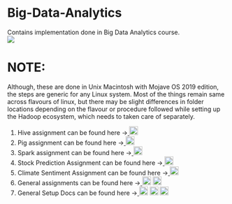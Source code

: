 # Big-Data-Analytics
Contains implementation done in Big Data Analytics course.
</br>
<img src="https://mobinspire.com/wp-content/uploads/2019/09/Big-Data-Processing.png">
# NOTE:
Although, these are done in Unix Macintosh with Mojave OS 2019 edition, 
the steps are generic for any Linux system. Most of the things remain same across flavours of linux, 
but there may be slight differences in folder locations depending on the flavour 
or procedure followed while setting up the Hadoop ecosystem, which needs to taken care of separately.
1. Hive assignment can be found here -><a href = "https://github.com/singh-l/Big-Data-Analytics/blob/master/SID_16103104_BDA_HIVE_ASSIGNMENT.pdf"> <img src="https://www.seekpng.com/png/small/208-2088541_source-dataondemand-fr-report-project-icon-report-icon.png" width="20"></a> 
2. Pig assignment can be found here -><a href = "https://github.com/singh-l/Big-Data-Analytics/blob/master/SID_16103104_BDA_PIG_ASSIGNMENT.pdf"> <img src="https://www.seekpng.com/png/small/208-2088541_source-dataondemand-fr-report-project-icon-report-icon.png" width="20"></a>
3. Spark assignment can be found here -><a href = "https://github.com/singh-l/Big-Data-Analytics/blob/master/SID_16103104_BDA_SPARK_ASSIGNMENT.pdf"> <img src="https://www.seekpng.com/png/small/208-2088541_source-dataondemand-fr-report-project-icon-report-icon.png" width="20"></a>
4. Stock Prediction Assignment can be found here -><a href = "https://github.com/singh-l/Big-Data-Analytics/blob/master/SID_16103104_STOCK_PREDICTION.pdf"> <img src="https://www.seekpng.com/png/small/208-2088541_source-dataondemand-fr-report-project-icon-report-icon.png" width="20"></a>
5. Climate Sentiment Assignment can be found here -><a href = "https://github.com/singh-l/Big-Data-Analytics/blob/master/SID_16103104_BDA_CLIMATE_SENTIMENT_ASSIGNMENT.pdf"> <img src="https://www.seekpng.com/png/small/208-2088541_source-dataondemand-fr-report-project-icon-report-icon.png" width="20"></a>
6. General assignments can be found here -><a href = "https://github.com/singh-l/Big-Data-Analytics/blob/master/SID_16103104_BDA_ASSIGNMENT_new.pdf"> <img src="https://www.seekpng.com/png/small/208-2088541_source-dataondemand-fr-report-project-icon-report-icon.png" width="20"></a> 
<a href = "hhttps://github.com/singh-l/Big-Data-Analytics/blob/master/SID_16103104_BDA_Assignment.pdf"> <img src="https://www.seekpng.com/png/small/208-2088541_source-dataondemand-fr-report-project-icon-report-icon.png" width="20"></a>
7. General Setup Docs can be found here -><a href = "https://github.com/singh-l/Big-Data-Analytics/blob/master/Hadoop_Install_MAC_Doc.pdf"> <img src="https://www.seekpng.com/png/small/208-2088541_source-dataondemand-fr-report-project-icon-report-icon.png" width="20"></a> 
<a href = "https://github.com/singh-l/Big-Data-Analytics/blob/master/SPARK_Setting%20up%20development%20Environment.pdf"> <img src="https://www.seekpng.com/png/small/208-2088541_source-dataondemand-fr-report-project-icon-report-icon.png" width="20"></a> 
<a href = "https://github.com/singh-l/Big-Data-Analytics/blob/master/SPARK_SCALA_SETUP_MACOS.pdf"> <img src="https://www.seekpng.com/png/small/208-2088541_source-dataondemand-fr-report-project-icon-report-icon.png" width="20"></a>

